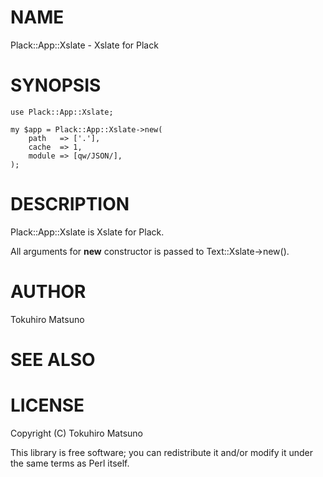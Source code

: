 # NAME

Plack::App::Xslate - Xslate for Plack

# SYNOPSIS

    use Plack::App::Xslate;

    my $app = Plack::App::Xslate->new(
        path   => ['.'],
        cache  => 1,
        module => [qw/JSON/],
    );

# DESCRIPTION

Plack::App::Xslate is Xslate for Plack.

All arguments for __new__ constructor is passed to Text::Xslate->new().

# AUTHOR

Tokuhiro Matsuno <tokuhirom AAJKLFJEF GMAIL COM>

# SEE ALSO

# LICENSE

Copyright (C) Tokuhiro Matsuno

This library is free software; you can redistribute it and/or modify
it under the same terms as Perl itself.
